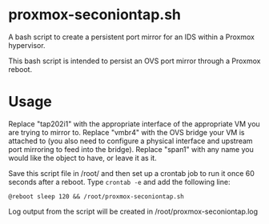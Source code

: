 # proxmox-seconiontap.sh
A bash script to create a persistent port mirror for an IDS within a Proxmox hypervisor.

This bash script is intended to persist an OVS port mirror through a Proxmox reboot.

# Usage
Replace "tap202i1" with the appropriate interface of the appropriate VM you are trying to mirror to.
Replace "vmbr4" with the OVS bridge your VM is attached to (you also need to configure a physical interface and upstream port mirroring to feed into the bridge).
Replace "span1" with any name you would like the object to have, or leave it as it.

Save this script file in /root/ and then set up a crontab job to run it once 60 seconds after a reboot. Type `crontab -e` and add the following line:

`@reboot sleep 120 && /root/proxmox-seconiontap.sh`

Log output from the script will be created in /root/proxmox-seconiontap.log
